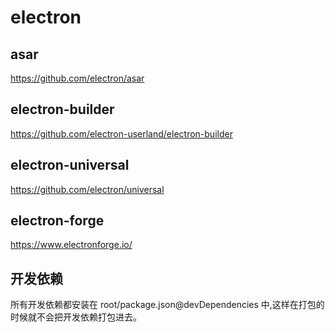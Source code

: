 # electron

## asar
https://github.com/electron/asar

## electron-builder
https://github.com/electron-userland/electron-builder


## electron-universal
https://github.com/electron/universal


## electron-forge
https://www.electronforge.io/

## 开发依赖

所有开发依赖都安装在 root/package.json@devDependencies 中,这样在打包的时候就不会把开发依赖打包进去。